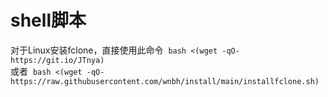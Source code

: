 # shell脚本
对于Linux安装fclone，直接使用此命令
&nbsp;`bash <(wget -qO- https://git.io/JTnya)`  
或者
&nbsp;`bash <(wget -qO- https://raw.githubusercontent.com/wnbh/install/main/installfclone.sh)`  
